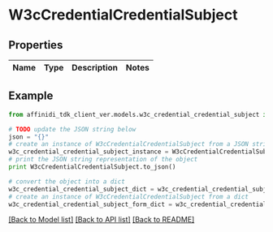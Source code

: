 # W3cCredentialCredentialSubject

## Properties

| Name | Type | Description | Notes |
| ---- | ---- | ----------- | ----- |

## Example

```python
from affinidi_tdk_client_ver.models.w3c_credential_credential_subject import W3cCredentialCredentialSubject

# TODO update the JSON string below
json = "{}"
# create an instance of W3cCredentialCredentialSubject from a JSON string
w3c_credential_credential_subject_instance = W3cCredentialCredentialSubject.from_json(json)
# print the JSON string representation of the object
print W3cCredentialCredentialSubject.to_json()

# convert the object into a dict
w3c_credential_credential_subject_dict = w3c_credential_credential_subject_instance.to_dict()
# create an instance of W3cCredentialCredentialSubject from a dict
w3c_credential_credential_subject_form_dict = w3c_credential_credential_subject.from_dict(w3c_credential_credential_subject_dict)
```

[[Back to Model list]](../README.md#documentation-for-models) [[Back to API list]](../README.md#documentation-for-api-endpoints) [[Back to README]](../README.md)

